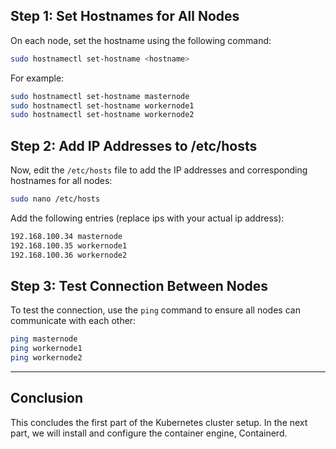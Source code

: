 
## Step 1: Set Hostnames for All Nodes

On each node, set the hostname using the following command:

```bash
sudo hostnamectl set-hostname <hostname>
```

For example:

```bash
sudo hostnamectl set-hostname masternode
sudo hostnamectl set-hostname workernode1
sudo hostnamectl set-hostname workernode2
```

## Step 2: Add IP Addresses to /etc/hosts

Now, edit the `/etc/hosts` file to add the IP addresses and corresponding hostnames for all nodes:

```bash
sudo nano /etc/hosts
```

Add the following entries (replace ips with your actual ip address):

```bash
192.168.100.34 masternode
192.168.100.35 workernode1
192.168.100.36 workernode2
```

## Step 3: Test Connection Between Nodes

To test the connection, use the `ping` command to ensure all nodes can communicate with each other:

```bash
ping masternode
ping workernode1
ping workernode2
```

---


## Conclusion

This concludes the first part of the Kubernetes cluster setup. In the next part, we will install and configure the container engine, Containerd.